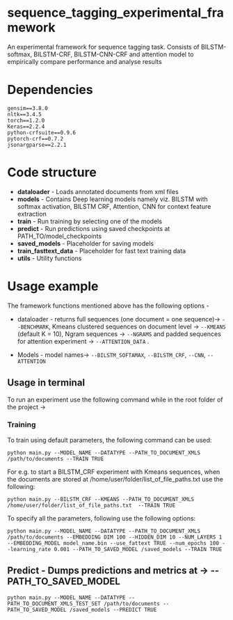 # sequence_tagging_experimental_framework
An experimental framework for sequence tagging task. Consists of BILSTM-softmax, BILSTM-CRF, BILSTM-CNN-CRF and attention model to empirically compare performance and analyse results

# Dependencies
```
gensim==3.8.0 
nltk==3.4.5 
torch==1.2.0 
Keras==2.2.4
python-crfsuite==0.9.6
pytorch-crf==0.7.2
jsonargparse==2.2.1
```

# Code structure

* **dataloader** - Loads annotated documents from xml files
* **models**  - Contains Deep learning models namely viz. BILSTM with softmax activation, BILSTM CRF, Attention, CNN for context feature extraction
* **train**  - Run training by selecting one of the models
* **predict** -  Run predictions using saved checkpoints at PATH_TO/model_checkpoints 
* **saved_models**  - Placeholder for saving models
* **train_fasttext_data**  - Placeholder for fast text training data
* **utils**  - Utility functions 




# Usage example

The framework functions mentioned above has the following options - 
* dataloader - returns full sequences (one document = one sequence)-> `--BENCHMARK`, Kmeans clustered sequences on document level -> `--KMEANS` (default K = 10), Ngram sequences -> `--NGRAMS` and padded sequences for attention experiment -> `--ATTENTION_DATA` .

* Models - model names-> `--BILSTM_SOFTAMAX`, `--BILSTM_CRF`, `--CNN`, `--ATTENTION`

## Usage in terminal
To run an experiment use the following command while in the root folder of the project ->
### Training
To train using default parameters, the following command can be used:
```
python main.py --MODEL_NAME --DATATYPE --PATH_TO_DOCUMENT_XMLS /path/to/documents --TRAIN TRUE
```
For e.g. to start a BILSTM_CRF experiment with Kmeans sequences, when the documents are stored at /home/user/folder/list_of_file_paths.txt use the following:
```
python main.py --BILSTM_CRF --KMEANS --PATH_TO_DOCUMENT_XMLS /home/user/folder/list_of_file_paths.txt  --TRAIN TRUE
```

To specify all the parameters, following use the following options:
```
python main.py --MODEL_NAME --DATATYPE --PATH_TO_DOCUMENT_XMLS /path/to/documents --EMBEDDING DIM 100 --HIDDEN_DIM 10 --NUM_LAYERS 1 --EMBEDDING_MODEL model_name.bin --use_fattext TRUE --num_epochs 100 --learning_rate 0.001 --PATH_TO_SAVED_MODEL /saved_models --TRAIN TRUE
```
## Predict - Dumps predictions and metrics at -> --PATH_TO_SAVED_MODEL

```
python main.py --MODEL_NAME --DATATYPE --PATH_TO_DOCUMENT_XMLS_TEST_SET /path/to/documents --PATH_TO_SAVED_MODEL /saved_models --PREDICT TRUE
```
